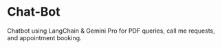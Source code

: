 # Chat-Bot
Chatbot using LangChain &amp; Gemini Pro for PDF queries, call me  requests, and appointment booking.
